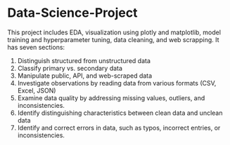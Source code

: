# Data-Science-Project
This project includes EDA, visualization using plotly and matplotlib, model training and hyperparameter tuning, data cleaning, and web scrapping.
It has seven sections:
1. Distinguish structured from unstructured data
2. Classify primary vs. secondary data
3. Manipulate public, API, and web-scraped data
4. Investigate observations by reading data from various formats (CSV, Excel, JSON)
5. Examine data quality by addressing missing values, outliers, and inconsistencies.
6. Identify distinguishing characteristics between clean data and unclean data
7. Identify and correct errors in data, such as typos, incorrect entries, or inconsistencies.
